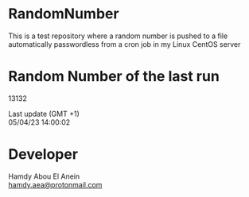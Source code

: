 # RandomNumber    
This is a test repository where a random number is pushed to a file automatically passwordless from a cron job in my Linux CentOS server    
# Random Number of the last run   
13132
      
Last update (GMT +1)    
05/04/23 14:00:02
# Developer    
Hamdy Abou El Anein   
hamdy.aea@protonmail.com
